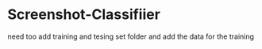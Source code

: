 # Screenshot-Classifiier
need too add  training  and tesing set folder  and add the  data for the training 
